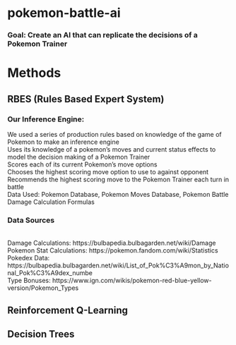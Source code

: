# pokemon-battle-ai

### Goal: Create an AI that can replicate the decisions of a Pokemon Trainer

# Methods

## RBES (Rules Based Expert System)

### Our Inference Engine:
We used a series of production rules based on knowledge of the game of Pokemon to make an inference engine
<br>
Uses its knowledge of a pokemon’s moves and current status effects to model the decision making of a Pokemon Trainer
<br>
Scores each of its current Pokemon’s move options
<br>
Chooses the highest scoring move option to use to against opponent
<br>
Recommends the highest scoring move to the Pokemon Trainer each turn in battle
<br>
Data Used: Pokemon Database, Pokemon Moves Database, Pokemon Battle Damage Calculation Formulas
<br>
### Data Sources
<br>
Damage Calculations: https://bulbapedia.bulbagarden.net/wiki/Damage
<br>
Pokemon Stat Calculations: https://pokemon.fandom.com/wiki/Statistics
<br>
Pokedex Data: https://bulbapedia.bulbagarden.net/wiki/List_of_Pok%C3%A9mon_by_National_Pok%C3%A9dex_numbe
<br>
Type Bonuses: https://www.ign.com/wikis/pokemon-red-blue-yellow-version/Pokemon_Types

## Reinforcement Q-Learning


## Decision Trees
